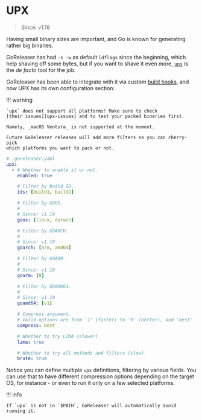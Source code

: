# UPX

> Since: v1.18

Having small binary sizes are important, and Go is known for generating rather
big binaries.

GoReleaser has had `-s -w` as default `ldflags` since the beginning, which help
shaving off some bytes, but if you want to shave it even more, [`upx`][upx] is
the _de facto_ tool for the job.

GoReleaser has been able to integrate with it via custom [build hooks][bhooks],
and now UPX has its own configuration section:

!!! warning

    `upx` does not support all platforms! Make sure to check
    [their issues][upx-issues] and to test your packed binaries first.

    Namely, _macOS Ventura_ is not supported at the moment.

    Future GoReleaser releases will add more filters so you can cherry-pick
    which platforms you want to pack or not.

```yaml
# .goreleaser.yaml
upx:
  - # Whether to enable it or not.
    enabled: true

    # Filter by build ID.
    ids: [build1, build2]

    # Filter by GOOS.
    #
    # Since: v1.19
    goos: [linux, darwin]

    # Filter by GOARCH.
    #
    # Since: v1.19
    goarch: [arm, amd64]

    # Filter by GOARM.
    #
    # Since: v1.19
    goarm: [8]

    # Filter by GOAMD64.
    #
    # Since: v1.19
    goamd64: [v1]

    # Compress argument.
    # Valid options are from '1' (faster) to '9' (better), and 'best'.
    compress: best

    # Whether to try LZMA (slower).
    lzma: true

    # Whether to try all methods and filters (slow).
    brute: true
```

Notice you can define multiple `upx` definitions, filtering by various fields.
You can use that to have different compression options depending on the target
OS, for instance - or even to run it only on a few selected platforms.

!!! info

    If `upx` is not in `$PATH`, GoReleaser will automatically avoid running it.

[upx]: https://upx.github.io/
[upx-issues]: https://github.com/upx/upx/issues
[bhooks]: /customization/builds/#build-hooks
